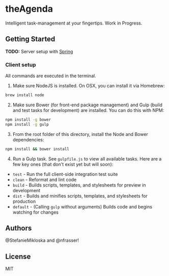 theAgenda
=========

Intelligent task-management at your fingertips. Work in Progress.

## Getting Started

**TODO:** Server setup with [Spring](http://spring.io/)

### Client setup

All commands are executed in the terminal.

1. Make sure NodeJS is installed. On OSX, you can install it via Homebrew:
```sh
brew install node
```
2. Make sure Bower (for front-end package management) and Gulp (build and
test tasks for development) are installed. You can do this with NPM:
```sh
npm install -g bower
npm install -g gulp
```
3. From the root folder of this directory, install the Node and Bower
dependencies:
```sh
npm install && bower install
```
4. Run a Gulp task. See `gulpfile.js` to view all available tasks. Here
are a few key ones (that don't exist yet but will soon):

 - `test` - Run the full client-side integration test suite
 - `clean` - Reformat and lint code
 - `build` - Builds scripts, templates, and stylesheets for preview in
 	development
 - `dist` - Builds and minifies scripts, templates, and stylesheets for
 	production
 - `default` - (Calling `gulp` without arguments) Builds code and begins
 	watching for changes



## Authors

@StefanieMikloska and @nfrasser!

## License

MIT

